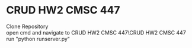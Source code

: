 # CRUD HW2 CMSC 447
Clone Repository  
open cmd and navigate to CRUD HW2 CMSC 447\CRUD HW2 CMSC 447  
run "python runserver.py"  
